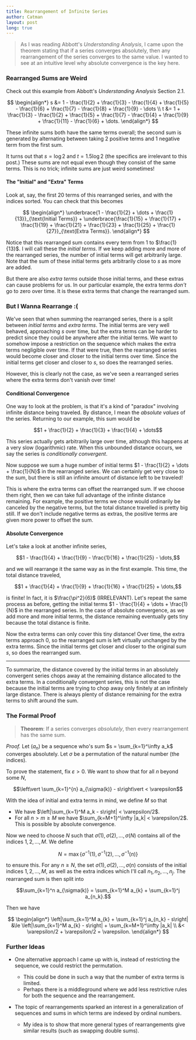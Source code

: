 ```yaml
---
title: Rearrangement of Infinite Series
author: Catman
layout: post
long: true
---
```


> As I was reading Abbott's *Understanding Analysis*, I came upon the theorem stating that if a series converges absolutely, then any rearrangement of the series converges to the same value. I wanted to see at an intuitive level why absolute convergence is the key here.

### Rearranged Sums are Weird

Check out this example from Abbott's *Understanding Analysis* Section 2.1.

$$
\begin{align*}
  s &= 1 - \frac{1}{2} + \frac{1}{3} - \frac{1}{4} + \frac{1}{5} - \frac{1}{6} + \frac{1}{7} - \frac{1}{8} + \frac{1}{9} - \dots \\
  t &= 1 + \frac{1}{3} - \frac{1}{2} + \frac{1}{5} + \frac{1}{7} - \frac{1}{4} + \frac{1}{9} + \frac{1}{11} - \frac{1}{6} + \dots.
\end{align*}
$$

These infinite sums both have the same terms overall; the second sum is generated by alternating between taking 2 positive terms and 1 negative term from the first sum.

It turns out that $s = \log 2$ and $t = 1.5\log 2$ (the specifics are irrelevant to this post.) These sums are not equal even though they consist of the same terms. This is no trick; infinite sums are just weird sometimes!

#### The "Initial" and "Extra" Terms

Look at, say, the first 20 terms of this rearranged series, and with the indices sorted. You can check that this becomes

$$
\begin{align*}
  \underbrace{1 - \frac{1}{2} + \dots + \frac{1}{13}}_{\text{Initial Terms}} + \underbrace{\frac{1}{15} + \frac{1}{17} + \frac{1}{19} + \frac{1}{21} + \frac{1}{23} + \frac{1}{25} + \frac{1}{27}}_{\text{Extra Terms}}.
\end{align*}
$$

Notice that this rearranged sum contains every term from $1$ to $\frac{1}{13}$. I will call these the *initial terms*. If we keep adding more and more of the rearranged series, the number of initial terms will get arbitrarily large. Note that the sum of these initial terms gets arbitrarily close to $s$ as more are added.

But there are also *extra terms* outside those initial terms, and these extras can cause problems for us. In our particular example, the extra terms *don't* go to zero over time. It is these extra terms that change the rearranged sum.

### But I Wanna Rearrange :(

We've seen that when summing the rearranged series, there is a split between *initial terms* and *extra terms*. The initial terms are very well behaved, approaching $s$ over time, but the extra terms can be harder to predict since they could be anywhere after the initial terms. We want to somehow impose a restriction on the sequence which makes the extra terms negligible over time. If that were true, then the rearranged series would become closer and closer to the initial terms over time. Since the initial terms get closer and closer to $s$, so does the rearranged series.

However, this is clearly not the case, as we've seen a rearranged series where the extra terms don't vanish over time!

#### Conditional Convergence

One way to look at the problem, is that it's a kind of "paradox" involving infinite distance being traveled. By distance, I mean the *absolute values* of the series. Returning to our example, this sum would be

$$1 + \frac{1}{2} + \frac{1}{3} + \frac{1}{4} + \dots$$

This series actually gets arbitrarily large over time, although this happens at a very slow (logarithmic) rate. When this unbounded distance occurs, we say the series is *conditionally convergent*.

Now suppose we sum a huge number of initial terms $1 - \frac{1}{2} + \dots + \frac{1}{N}$ in the rearranged series. We can certainly get very close to the sum, but there is still an infinite amount of distance left to be traveled!

This is where the extra terms can offset the rearranged sum. If we choose them right, then we can take full advantage of the infinite distance remaining. For example, the positive terms we chose would ordinarily be canceled by the negative terms, but the total distance travelled is pretty big still. If we don't include negative terms as extras, the positive terms are given more power to offset the sum.

#### Absolute Convergence

Let's take a look at another infinite series,

$$1 - \frac{1}{4} + \frac{1}{9} - \frac{1}{16} + \frac{1}{25} - \dots,$$

and we will rearrange it the same way as in the first example. This time, the total distance traveled,

$$1 + \frac{1}{4} + \frac{1}{9} + \frac{1}{16} + \frac{1}{25} + \dots,$$

is finite! In fact, it is $\frac{\pi^2}{6}$ (IRRELEVANT). Let's repeat the same process as before, getting the initial terms $1 - \frac{1}{4} + \dots + \frac{1}{N}$ in the rearranged series. In the case of absolute convergence, as we add more and more initial terms, the distance remaining eventually gets tiny because the total distance is finite.

Now the extra terms can only cover this tiny distance! Over time, the extra terms approach 0, so the rearranged sum is left virtually unchanged by the extra terms. Since the initial terms get closer and closer to the original sum $s$, so does the rearranged sum.

---

To summarize, the distance covered by the initial terms in an absolutely convergent series chops away at the remaining distance allocated to the extra terms. In a conditionally convergent series, this is not the case because the initial terms are trying to chop away only finitely at an infinitely large distance. There is always plenty of distance remaining for the extra terms to shift around the sum.

### The Formal Proof

> **Theorem**: If a series converges *absolutely*, then every rearrangement has the same sum.

*Proof.* Let $(a_n)$ be a sequence who's sum $s = \sum_{k=1}^\infty a_k$ converges absolutely. Let $\sigma$ be a permutation of the natural number (the indices).

To prove the statement, fix $\varepsilon > 0$. We want to show that for all $n$ beyond some $N$,

$$\left\vert \sum_{k=1}^{n} a_{\sigma(k)} - s\right\vert < \varepsilon$$

With the idea of initial and extra terms in mind, we define $M$ so that
* We have
  $\left|\sum_{k=1}^M a_k - s\right| < \varepsilon/2$.
* For all $n > m \ge M$ we have
  $\sum_{k=M+1}^\infty |a_k| < \varepsilon/2$. This is possible by absolute convergence.

Now we need to choose $N$ such that $\sigma(1),\sigma(2),\dots,\sigma(N)$ contains all of the indices $1,2,\dots,M$. We define

$$N = \max\{\sigma^{-1}(1),\sigma^{-1}(2),\dots,\sigma^{-1}(n)\}$$

to ensure this. For any $n\ge N$, the set $\sigma(1),\sigma(2),\dots,\sigma(n)$ consists of the initial indices $1,2,\dots,M$, as well as the extra indices which I'll call $n_1,n_2,\dots,n_j$. The rearranged sum is then split into

$$\sum_{k=1}^n a_{\sigma(k)} = \sum_{k=1}^M a_{k} + \sum_{k=1}^j a_{n_k}.$$

Then we have

$$
\begin{align*}
  \left|\sum_{k=1}^M a_{k} + \sum_{k=1}^j a_{n_k} - s\right| &\le \left|\sum_{k=1}^M a_{k} - s\right| + \sum_{k=M+1}^\infty |a_k| \\
  &< \varepsilon/2 + \varepsilon/2 = \varepsilon.
\end{align*}
$$


### Further Ideas

* One alternative approach I came up with is, instead of restricting the sequence, we could restrict the permutation. 
  * This could be done in such a way that the number of extra terms is limited.
  * Perhaps there is a middleground where we add less restrictive rules for both the sequence and the rearrangement.

* The topic of rearrangements sparked an interest in a generalization of sequences and sums in which terms are indexed by ordinal numbers.
  * My idea is to show that more general types of rearrangements give similar results (such as swapping double sums).